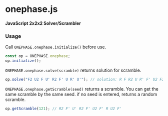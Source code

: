 onephase.js
========

#### JavaScript 2x2x2 Solver/Scrambler ####

### Usage ###

Call `ONEPHASE.onephase.initialize()` before use.
```javascript
const op = ONEPHASE.onephase;
op.initialize();
```
`ONEPHASE.onephase.solve(scramble)` returns solution for scramble.
```javascript
op.solve("F2 U2 F U' R2 F' U R' U'"); // solution: R F R2 U R' F' U2 F2 R'
```
`ONEPHASE.onephase.getScramble(seed)` returns a scramble. You can get the same scramble by the same seed. if no seed is entered, returns a random scramble.
```javascript
op.getScramble(121); // R2 F' U' R2 F' U2 F' R U2 F' 
```